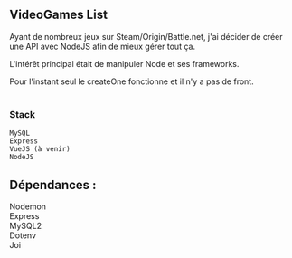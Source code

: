 ## VideoGames List

Ayant de nombreux jeux sur Steam/Origin/Battle.net, j'ai décider de créer une API avec NodeJS afin de mieux gérer tout ça.

L'intérêt principal était de manipuler Node et ses frameworks.

Pour l'instant seul le createOne fonctionne et il n'y a pas de front. </br></br>

### Stack

```
MySQL
Express
VueJS (à venir)
NodeJS
```

## Dépendances :

Nodemon </br>
Express </br>
MySQL2 </br>
Dotenv </br>
Joi </br>
